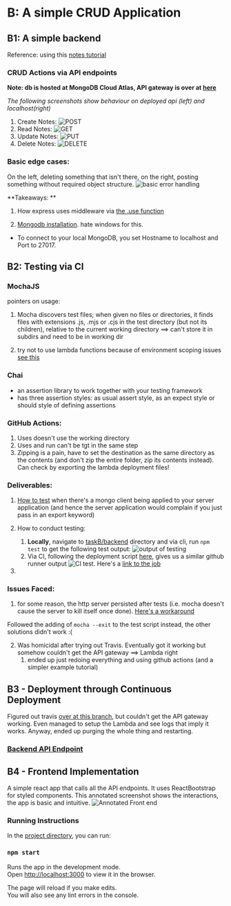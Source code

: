 # B: A simple CRUD Application

## B1: A simple backend

Reference: using this [notes tutorial](https://www.sitepoint.com/a-guide-to-serverless-deployment-with-express-and-mongodb/)

### CRUD Actions via API endpoints

**Note: db is hosted at MongoDB Cloud Atlas, API gateway is over at [here](https://ofx828tlj8.execute-api.ap-southeast-1.amazonaws.com/demo/)**

_The following screenshots show behaviour on deployed api (left) and localhost(right)_

1. Create Notes:
![POST](resources/restarted/POST_notes.png)
2. Read Notes:
![GET](resources/restarted/GET_notes.png)
3. Update Notes:
![PUT](resources/restarted/PUT_notes.png)
4. Delete Notes:
![DELETE](resources/restarted/DELETE_notes.png)


### Basic edge cases: 

On the left, deleting something that isn't there, 
on the right, posting something without required object structure.
![basic error handling](resources/restarted/BASIC_errorhandling.png)


**Takeaways: **

1. How express uses middleware via [the .use function](https://stackoverflow.com/a/11321828/15357683)

2. [Mongodb installation](https://docs.mongodb.com/manual/tutorial/install-mongodb-on-windows/). hate windows for this.

* To connect to your local MongoDB, you set Hostname to localhost and Port to 27017.


## B2: Testing via CI

### MochaJS

pointers on usage:
1. Mocha discovers test files; when given no files or directories, it finds files with extensions .js, .mjs or .cjs in the test directory (but not its children), relative to the current working directory ==> can't store it in subdirs and need to be in working dir

2. try not to use lambda functions because of environment scoping issues [see this](https://mochajs.org/#arrow-functions)


### Chai

* an assertion library to work together with your testing framework
* has three assertion styles: as usual assert style, as an expect style or should style of defining assertions


### GitHub Actions:

1. Uses doesn't use the working directory
2. Uses and run can't be tgt in the same step 
3. Zipping is a pain, have to set the destination as the same directory as the contents (and don't zip the entire folder, zip its contents instead). Can check by exporting the lambda deployment files!

### Deliverables:

1. [How to test](https://stackoverflow.com/a/55327121/15357683) when there's a mongo client being applied to your server application (and hence the server application would complain if you just pass in an export keyword)

2. How to conduct testing:
   1. **Locally**, navigate to [taskB/backend](/taskB/backend) directory and via cli, run `npm test` to get the following test output:
   ![output of testing](resources/restarted/MOCHA.png)
   2. Via CI, following the deployment script [here](../.github/workflows/backend_deploy.yml), gives us a similar github runner output
   ![CI test](resources/restarted/CI_TEST.png). Here's a [link to the job](xxx)
3. 

### Issues Faced:

1. for some reason, the http server persisted after tests (i.e. mocha doesn't cause the server to kill itself once done). [Here's a workaround](https://github.com/chaijs/chai-http/issues/178)

Followed the adding of `mocha --exit` to the test script instead, the other solutions didn't work :( 

2. Was homicidal after trying out Travis. Eventually got it working but somehow couldn't get the API gateway ==> Lambda right
   1. ended up just redoing everything and using github actions (and a simpler example tutorial)



## B3 - Deployment through Continuous Deployment

Figured out travis [over at this branch](https://github.com/rtshkmr/CS3219_assignments/tree/B/deployment), but
couldn't get the API gateway working. Even managed to setup the Lambda and see logs that imply it works. 
Anyway, ended up purging the whole thing and restarting.

### [Backend API Endpoint](https://ofx828tlj8.execute-api.ap-southeast-1.amazonaws.com/demo/api/)





## B4 - Frontend Implementation

A simple react app that calls all the API endpoints. It uses ReactBootstrap for styled components.
This annotated screenshot shows the interactions, the app is basic and intuitive.
![Annotated Front end](./resources/restarted/Annotated_frontend.jpg)

### Running Instructions
In the [project directory](./frontend), you can run:

### `npm start`

Runs the app in the development mode.\
Open [http://localhost:3000](http://localhost:3000) to view it in the browser.

The page will reload if you make edits.\
You will also see any lint errors in the console.



